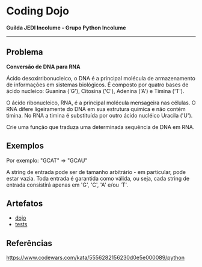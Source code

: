 # Coding Dojo

**Guilda JEDI Incolume - Grupo Python Incolume**

---

## Problema

**Conversão de DNA para RNA**

Ácido desoxirribonucleico, o DNA é a principal molécula de armazenamento
de informações em sistemas biológicos.
É composto por quatro bases de ácido nucleico: Guanina ('G'), Citosina ('C'),
Adenina ('A') e Timina ('T').

O ácido ribonucleico, RNA, é a principal molécula mensageira nas células.
O RNA difere ligeiramente do DNA em sua estrutura química e não contém timina.
No RNA a timina é substituída por outro ácido nucléico Uracila ('U').

Crie uma função que traduza uma determinada sequência de DNA em RNA.

## Exemplos

Por exemplo: "GCAT" => "GCAU"

A string de entrada pode ser de tamanho arbitrário - em particular,
pode estar vazia. Toda entrada é garantida como válida, ou seja,
cada string de entrada consistirá apenas em 'G', 'C', 'A' e/ou 'T'.

## Artefatos
- [dojo](./dojo20220729.py)
- [tests](./test_20220729.py)


## Referências

https://www.codewars.com/kata/5556282156230d0e5e000089/python
